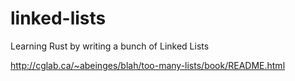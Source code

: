 # linked-lists
Learning Rust by writing a bunch of Linked Lists

http://cglab.ca/~abeinges/blah/too-many-lists/book/README.html
